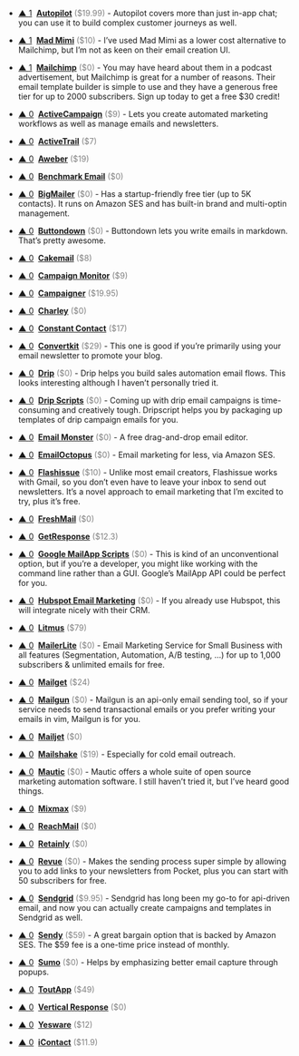 - <a href="#vote-form" class="vote-link" rel="modal:open" id="Autopilot">&#x25B2; <span class="count">1</span></a> &nbsp;**[Autopilot](https://autopilothq.com/)** <span style="color: grey;">($19.99)</span> - Autopilot covers more than just in-app chat; you can use it to build complex customer journeys as well.

- <a href="#vote-form" class="vote-link" rel="modal:open" id="Mad_Mimi">&#x25B2; <span class="count">1</span></a> &nbsp;**[Mad Mimi](https://madmimi.com/)** <span style="color: grey;">($10)</span> - I’ve used Mad Mimi as a lower cost alternative to Mailchimp, but I’m not as keen on their email creation UI.

- <a href="#vote-form" class="vote-link" rel="modal:open" id="Mailchimp">&#x25B2; <span class="count">1</span></a> &nbsp;**[Mailchimp](http://eepurl.com/cMDrn5)** <span style="color: grey;">($0)</span> - You may have heard about them in a podcast advertisement, but Mailchimp is great for a number of reasons. Their email template builder is simple to use and they have a generous free tier for up to 2000 subscribers. Sign up today to get a free $30 credit!

- <a href="#vote-form" class="vote-link" rel="modal:open" id="ActiveCampaign">&#x25B2; <span class="count">0</span></a> &nbsp;**[ActiveCampaign](http://www.activecampaign.com/)** <span style="color: grey;">($9)</span> - Lets you create automated marketing workflows as well as manage emails and newsletters.

- <a href="#vote-form" class="vote-link" rel="modal:open" id="ActiveTrail">&#x25B2; <span class="count">0</span></a> &nbsp;**[ActiveTrail](https://www.activetrail.com/email_marketing_software/)** <span style="color: grey;">($7)</span>

- <a href="#vote-form" class="vote-link" rel="modal:open" id="Aweber">&#x25B2; <span class="count">0</span></a> &nbsp;**[Aweber](https://www.aweber.com/)** <span style="color: grey;">($19)</span>

- <a href="#vote-form" class="vote-link" rel="modal:open" id="Benchmark_Email">&#x25B2; <span class="count">0</span></a> &nbsp;**[Benchmark Email](https://www.benchmarkemail.com/)** <span style="color: grey;">($0)</span>

- <a href="#vote-form" class="vote-link" rel="modal:open" id="BigMailer">&#x25B2; <span class="count">0</span></a> &nbsp;**[BigMailer](https://www.bigmailer.io/)** <span style="color: grey;">($0)</span> - Has a startup-friendly free tier (up to 5K contacts). It runs on Amazon SES and has built-in brand and multi-optin management.

- <a href="#vote-form" class="vote-link" rel="modal:open" id="Buttondown">&#x25B2; <span class="count">0</span></a> &nbsp;**[Buttondown](https://buttondown.email/)** <span style="color: grey;">($0)</span> - Buttondown lets you write emails in markdown. That’s pretty awesome.

- <a href="#vote-form" class="vote-link" rel="modal:open" id="Cakemail">&#x25B2; <span class="count">0</span></a> &nbsp;**[Cakemail](https://www.cakemail.com/)** <span style="color: grey;">($8)</span>

- <a href="#vote-form" class="vote-link" rel="modal:open" id="Campaign_Monitor">&#x25B2; <span class="count">0</span></a> &nbsp;**[Campaign Monitor](https://www.campaignmonitor.com/c/)** <span style="color: grey;">($9)</span>

- <a href="#vote-form" class="vote-link" rel="modal:open" id="Campaigner">&#x25B2; <span class="count">0</span></a> &nbsp;**[Campaigner](http://www.campaigner.com/)** <span style="color: grey;">($19.95)</span>

- <a href="#vote-form" class="vote-link" rel="modal:open" id="Charley">&#x25B2; <span class="count">0</span></a> &nbsp;**[Charley](https://charley.io/)** <span style="color: grey;">($0)</span>

- <a href="#vote-form" class="vote-link" rel="modal:open" id="Constant_Contact">&#x25B2; <span class="count">0</span></a> &nbsp;**[Constant Contact](https://www.constantcontact.com/home/signup.jsp)** <span style="color: grey;">($17)</span>

- <a href="#vote-form" class="vote-link" rel="modal:open" id="Convertkit">&#x25B2; <span class="count">0</span></a> &nbsp;**[Convertkit](https://convertkit.com/)** <span style="color: grey;">($29)</span> - This one is good if you’re primarily using your email newsletter to promote your blog.

- <a href="#vote-form" class="vote-link" rel="modal:open" id="Drip">&#x25B2; <span class="count">0</span></a> &nbsp;**[Drip](https://www.drip.co/)** <span style="color: grey;">($0)</span> - Drip helps you build sales automation email flows. This looks interesting although I haven’t personally tried it.

- <a href="#vote-form" class="vote-link" rel="modal:open" id="Drip_Scripts">&#x25B2; <span class="count">0</span></a> &nbsp;**[Drip Scripts](https://dripscripts.com/)** <span style="color: grey;">($0)</span> - Coming up with drip email campaigns is time-consuming and creatively tough. Dripscript helps you by packaging up templates of drip campaign emails for you.

- <a href="#vote-form" class="vote-link" rel="modal:open" id="Email_Monster">&#x25B2; <span class="count">0</span></a> &nbsp;**[Email Monster](https://emailmonster.io/)** <span style="color: grey;">($0)</span> - A free drag-and-drop email editor.

- <a href="#vote-form" class="vote-link" rel="modal:open" id="EmailOctopus">&#x25B2; <span class="count">0</span></a> &nbsp;**[EmailOctopus](https://emailoctopus.com)** <span style="color: grey;">($0)</span> - Email marketing for less, via Amazon SES.

- <a href="#vote-form" class="vote-link" rel="modal:open" id="Flashissue">&#x25B2; <span class="count">0</span></a> &nbsp;**[Flashissue](https://www.flashissue.com/)** <span style="color: grey;">($10)</span> - Unlike most email creators, Flashissue works with Gmail, so you don’t even have to leave your inbox to send out newsletters. It’s a novel approach to email marketing that I’m excited to try, plus it’s free.

- <a href="#vote-form" class="vote-link" rel="modal:open" id="FreshMail">&#x25B2; <span class="count">0</span></a> &nbsp;**[FreshMail](https://freshmail.com/)** <span style="color: grey;">($0)</span>

- <a href="#vote-form" class="vote-link" rel="modal:open" id="GetResponse">&#x25B2; <span class="count">0</span></a> &nbsp;**[GetResponse](https://www.getresponse.com/)** <span style="color: grey;">($12.3)</span>

- <a href="#vote-form" class="vote-link" rel="modal:open" id="Google_MailApp_Scripts">&#x25B2; <span class="count">0</span></a> &nbsp;**[Google MailApp Scripts](https://developers.google.com/apps-script/reference/mail/mail-app)** <span style="color: grey;">($0)</span> - This is kind of an unconventional option, but if you’re a developer, you might like working with the command line rather than a GUI. Google’s MailApp API could be perfect for you.

- <a href="#vote-form" class="vote-link" rel="modal:open" id="Hubspot_Email_Marketing">&#x25B2; <span class="count">0</span></a> &nbsp;**[Hubspot Email Marketing](https://www.hubspot.com/products/marketing/email)** <span style="color: grey;">($0)</span> - If you already use Hubspot, this will integrate nicely with their CRM.

- <a href="#vote-form" class="vote-link" rel="modal:open" id="Litmus">&#x25B2; <span class="count">0</span></a> &nbsp;**[Litmus](http://litmus.com/)** <span style="color: grey;">($79)</span>

- <a href="#vote-form" class="vote-link" rel="modal:open" id="MailerLite">&#x25B2; <span class="count">0</span></a> &nbsp;**[MailerLite](https://www.mailerlite.com)** <span style="color: grey;">($0)</span> - Email Marketing Service for Small Business with all features (Segmentation, Automation, A/B testing, ...) for up to 1,000 subscribers & unlimited emails for free.

- <a href="#vote-form" class="vote-link" rel="modal:open" id="Mailget">&#x25B2; <span class="count">0</span></a> &nbsp;**[Mailget](https://www.formget.com/mailget-app/)** <span style="color: grey;">($24)</span>

- <a href="#vote-form" class="vote-link" rel="modal:open" id="Mailgun">&#x25B2; <span class="count">0</span></a> &nbsp;**[Mailgun](https://www.mailgun.com/)** <span style="color: grey;">($0)</span> - Mailgun is an api-only email sending tool, so if your service needs to send transactional emails or you prefer writing your emails in vim, Mailgun is for you.

- <a href="#vote-form" class="vote-link" rel="modal:open" id="Mailjet">&#x25B2; <span class="count">0</span></a> &nbsp;**[Mailjet](https://www.mailjet.com/)** <span style="color: grey;">($0)</span>

- <a href="#vote-form" class="vote-link" rel="modal:open" id="Mailshake">&#x25B2; <span class="count">0</span></a> &nbsp;**[Mailshake](https://mailshake.com/)** <span style="color: grey;">($19)</span> - Especially for cold email outreach.

- <a href="#vote-form" class="vote-link" rel="modal:open" id="Mautic">&#x25B2; <span class="count">0</span></a> &nbsp;**[Mautic](https://www.mautic.org/)** <span style="color: grey;">($0)</span> - Mautic offers a whole suite of open source marketing automation software. I still haven’t tried it, but I’ve heard good things.

- <a href="#vote-form" class="vote-link" rel="modal:open" id="Mixmax">&#x25B2; <span class="count">0</span></a> &nbsp;**[Mixmax](https://mixmax.com/)** <span style="color: grey;">($9)</span>

- <a href="#vote-form" class="vote-link" rel="modal:open" id="ReachMail">&#x25B2; <span class="count">0</span></a> &nbsp;**[ReachMail](https://www.reachmail.net/)** <span style="color: grey;">($0)</span>

- <a href="#vote-form" class="vote-link" rel="modal:open" id="Retainly">&#x25B2; <span class="count">0</span></a> &nbsp;**[Retainly](https://retainly.co/)** <span style="color: grey;">($0)</span>

- <a href="#vote-form" class="vote-link" rel="modal:open" id="Revue">&#x25B2; <span class="count">0</span></a> &nbsp;**[Revue](https://www.getrevue.co/)** <span style="color: grey;">($0)</span> - Makes the sending process super simple by allowing you to add links to your newsletters from Pocket, plus you can start with 50 subscribers for free.

- <a href="#vote-form" class="vote-link" rel="modal:open" id="Sendgrid">&#x25B2; <span class="count">0</span></a> &nbsp;**[Sendgrid](https://sendgrid.com/)** <span style="color: grey;">($9.95)</span> - Sendgrid has long been my go-to for api-driven email, and now you can actually create campaigns and templates in Sendgrid as well.

- <a href="#vote-form" class="vote-link" rel="modal:open" id="Sendy">&#x25B2; <span class="count">0</span></a> &nbsp;**[Sendy](https://sendy.co/)** <span style="color: grey;">($59)</span> - A great bargain option that is backed by Amazon SES. The $59 fee is a one-time price instead of monthly.

- <a href="#vote-form" class="vote-link" rel="modal:open" id="Sumo">&#x25B2; <span class="count">0</span></a> &nbsp;**[Sumo](https://sumo.com/)** <span style="color: grey;">($0)</span> - Helps by emphasizing better email capture through popups.

- <a href="#vote-form" class="vote-link" rel="modal:open" id="ToutApp">&#x25B2; <span class="count">0</span></a> &nbsp;**[ToutApp](https://www1.toutapp.com/)** <span style="color: grey;">($49)</span>

- <a href="#vote-form" class="vote-link" rel="modal:open" id="Vertical_Response">&#x25B2; <span class="count">0</span></a> &nbsp;**[Vertical Response](http://www.verticalresponse.com/)** <span style="color: grey;">($0)</span>

- <a href="#vote-form" class="vote-link" rel="modal:open" id="Yesware">&#x25B2; <span class="count">0</span></a> &nbsp;**[Yesware](http://www.yesware.com/)** <span style="color: grey;">($12)</span>

- <a href="#vote-form" class="vote-link" rel="modal:open" id="iContact">&#x25B2; <span class="count">0</span></a> &nbsp;**[iContact](https://www.icontact.com/)** <span style="color: grey;">($11.9)</span>

